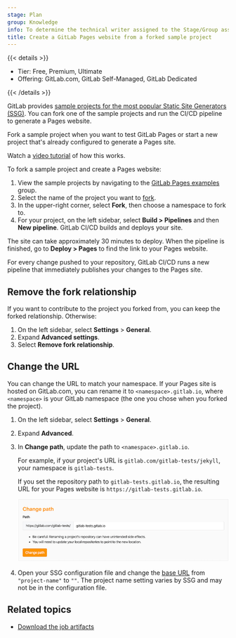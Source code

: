 ```yaml
---
stage: Plan
group: Knowledge
info: To determine the technical writer assigned to the Stage/Group associated with this page, see https://handbook.gitlab.com/handbook/product/ux/technical-writing/#assignments
title: Create a GitLab Pages website from a forked sample project
---
```


{{< details >}}

- Tier: Free, Premium, Ultimate
- Offering: GitLab.com, GitLab Self-Managed, GitLab Dedicated

{{< /details >}}

GitLab provides [sample projects for the most popular Static Site Generators (SSG)](https://gitlab.com/pages).
You can fork one of the sample projects and run the CI/CD pipeline to generate a Pages website.

Fork a sample project when you want to test GitLab Pages or start a new project that's already
configured to generate a Pages site.

<i class="fa fa-youtube-play youtube" aria-hidden="true"></i> Watch a [video tutorial](https://www.youtube.com/watch?v=TWqh9MtT4Bg) of how this works.

To fork a sample project and create a Pages website:

1. View the sample projects by navigating to the [GitLab Pages examples](https://gitlab.com/pages) group.
1. Select the name of the project you want to [fork](../../repository/forking_workflow.md#create-a-fork).
1. In the upper-right corner, select **Fork**, then choose a namespace to fork to.
1. For your project, on the left sidebar, select **Build > Pipelines** and then **New pipeline**.
   GitLab CI/CD builds and deploys your site.

The site can take approximately 30 minutes to deploy.
When the pipeline is finished, go to **Deploy > Pages** to find the link to
your Pages website.

For every change pushed to your repository, GitLab CI/CD runs a new pipeline
that immediately publishes your changes to the Pages site.

## Remove the fork relationship

If you want to contribute to the project you forked from,
you can keep the forked relationship. Otherwise:

1. On the left sidebar, select **Settings** > **General**.
1. Expand **Advanced settings**.
1. Select **Remove fork relationship**.

## Change the URL

You can change the URL to match your namespace.
If your Pages site is hosted on GitLab.com,
you can rename it to `<namespace>.gitlab.io`, where `<namespace>` is your GitLab namespace
(the one you chose when you forked the project).

1. On the left sidebar, select **Settings** > **General**.
1. Expand **Advanced**.
1. In **Change path**, update the path to `<namespace>.gitlab.io`.

   For example, if your project's URL is `gitlab.com/gitlab-tests/jekyll`, your namespace is
   `gitlab-tests`.

   If you set the repository path to `gitlab-tests.gitlab.io`,
   the resulting URL for your Pages website is `https://gitlab-tests.gitlab.io`.

   ![Change repository's path](img/change_path_v12_10.png)

1. Open your SSG configuration file and change the [base URL](../getting_started_part_one.md#urls-and-base-urls)
   from `"project-name"` to `""`. The project name setting varies by SSG and may not be in the configuration file.

## Related topics

- [Download the job artifacts](../../../../ci/jobs/job_artifacts.md#download-job-artifacts)
